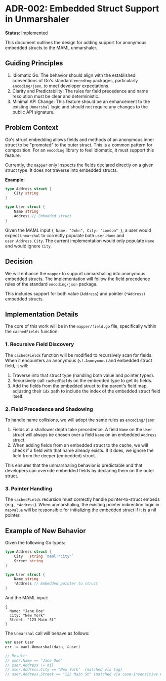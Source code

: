 # ADR-002: Embedded Struct Support in Unmarshaler

**Status**: Implemented

This document outlines the design for adding support for anonymous embedded
structs to the MAML unmarshaler.

## Guiding Principles

1. Idiomatic Go: The behavior should align with the established conventions
   of Go's standard `encoding` packages, particularly `encoding/json`, to meet
   developer expectations.
2. Clarity and Predictability: The rules for field precedence and name
   resolution must be clear and deterministic.
3. Minimal API Change: This feature should be an enhancement to the existing
   `Unmarshal` logic and should not require any changes to the public API
   signature.

## Problem Context

Go's struct embedding allows fields and methods of an anonymous inner struct to
be "promoted" to the outer struct. This is a common pattern for composition. For
an `encoding` library to feel idiomatic, it must support this feature.

Currently, the `mapper` only inspects the fields declared directly on a given
struct type. It does not traverse into embedded structs.

**Example:**

```go
type Address struct {
    City string
}

type User struct {
    Name string
    Address // Embedded struct
}
```

Given the MAML input `{ Name: "John", City: "London" }`, a user would expect
`Unmarshal` to correctly populate both `user.Name` and `user.Address.City`. The
current implementation would only populate `Name` and would ignore `City`.

## Decision

We will enhance the `mapper` to support unmarshaling into anonymous embedded
structs. The implementation will follow the field precedence rules of the
standard `encoding/json` package.

This includes support for both value (`Address`) and pointer (`*Address`)
embedded structs.

## Implementation Details

The core of this work will be in the `mapper/field.go` file, specifically within
the `cachedFields` function.

### 1. Recursive Field Discovery

The `cachedFields` function will be modified to recursively scan for fields.
When it encounters an anonymous (`sf.Anonymous`) and embedded struct field, it
will:

1. Traverse into that struct type (handling both value and pointer types).
2. Recursively call `cachedFields` on the embedded type to get its fields.
3. Add the fields from the embedded struct to the parent's field map, adjusting
   their `idx` path to include the index of the embedded struct field itself.

### 2. Field Precedence and Shadowing

To handle name collisions, we will adopt the same rules as `encoding/json`:

1. Fields at a shallower depth take precedence. A field `Name` on the `User`
   struct will always be chosen over a field `Name` on an embedded `Address`
   struct.
2. When adding fields from an embedded struct to the cache, we will check if a
   field with that name already exists. If it does, we ignore the field from
   the deeper (embedded) struct.

This ensures that the unmarshaling behavior is predictable and that developers
can override embedded fields by declaring them on the outer struct.

### 3. Pointer Handling

The `cachedFields` recursion must correctly handle pointer-to-struct embeds
(e.g., `*Address`). When unmarshaling, the existing pointer indirection logic in
`mapValue` will be responsible for initializing the embedded struct if it is a
nil pointer.

## Example of New Behavior

Given the following Go types:

```go
type Address struct {
    City   string `maml:"city"`
    Street string
}

type User struct {
    Name string
    *Address // Embedded pointer to struct
}
```

And the MAML input:

```maml
{
  Name: "Jane Doe"
  city: "New York"
  Street: "123 Main St"
}
```

The `Unmarshal` call will behave as follows:

```go
var user User
err := maml.Unmarshal(data, &user)

// Result:
// user.Name == "Jane Doe"
// user.Address != nil
// user.Address.City == "New York"  (matched via tag)
// user.Address.Street == "123 Main St" (matched via case-insensitive name)
```
